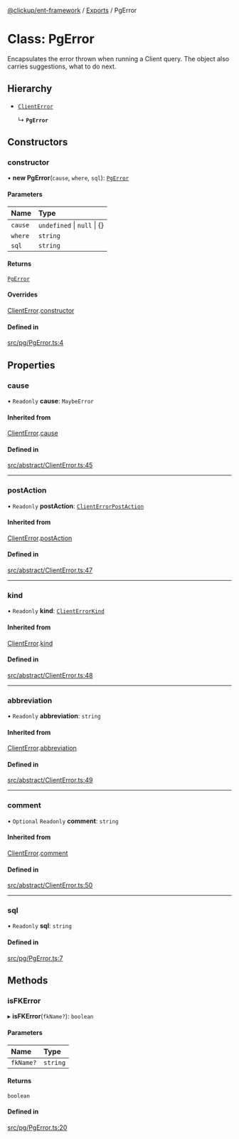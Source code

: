 [@clickup/ent-framework](../README.md) / [Exports](../modules.md) / PgError

# Class: PgError

Encapsulates the error thrown when running a Client query. The object also
carries suggestions, what to do next.

## Hierarchy

- [`ClientError`](ClientError.md)

  ↳ **`PgError`**

## Constructors

### constructor

• **new PgError**(`cause`, `where`, `sql`): [`PgError`](PgError.md)

#### Parameters

| Name | Type |
| :------ | :------ |
| `cause` | `undefined` \| ``null`` \| {} |
| `where` | `string` |
| `sql` | `string` |

#### Returns

[`PgError`](PgError.md)

#### Overrides

[ClientError](ClientError.md).[constructor](ClientError.md#constructor)

#### Defined in

[src/pg/PgError.ts:4](https://github.com/clickup/ent-framework/blob/master/src/pg/PgError.ts#L4)

## Properties

### cause

• `Readonly` **cause**: `MaybeError`

#### Inherited from

[ClientError](ClientError.md).[cause](ClientError.md#cause)

#### Defined in

[src/abstract/ClientError.ts:45](https://github.com/clickup/ent-framework/blob/master/src/abstract/ClientError.ts#L45)

___

### postAction

• `Readonly` **postAction**: [`ClientErrorPostAction`](../modules.md#clienterrorpostaction)

#### Inherited from

[ClientError](ClientError.md).[postAction](ClientError.md#postaction)

#### Defined in

[src/abstract/ClientError.ts:47](https://github.com/clickup/ent-framework/blob/master/src/abstract/ClientError.ts#L47)

___

### kind

• `Readonly` **kind**: [`ClientErrorKind`](../modules.md#clienterrorkind)

#### Inherited from

[ClientError](ClientError.md).[kind](ClientError.md#kind)

#### Defined in

[src/abstract/ClientError.ts:48](https://github.com/clickup/ent-framework/blob/master/src/abstract/ClientError.ts#L48)

___

### abbreviation

• `Readonly` **abbreviation**: `string`

#### Inherited from

[ClientError](ClientError.md).[abbreviation](ClientError.md#abbreviation)

#### Defined in

[src/abstract/ClientError.ts:49](https://github.com/clickup/ent-framework/blob/master/src/abstract/ClientError.ts#L49)

___

### comment

• `Optional` `Readonly` **comment**: `string`

#### Inherited from

[ClientError](ClientError.md).[comment](ClientError.md#comment)

#### Defined in

[src/abstract/ClientError.ts:50](https://github.com/clickup/ent-framework/blob/master/src/abstract/ClientError.ts#L50)

___

### sql

• `Readonly` **sql**: `string`

#### Defined in

[src/pg/PgError.ts:7](https://github.com/clickup/ent-framework/blob/master/src/pg/PgError.ts#L7)

## Methods

### isFKError

▸ **isFKError**(`fkName?`): `boolean`

#### Parameters

| Name | Type |
| :------ | :------ |
| `fkName?` | `string` |

#### Returns

`boolean`

#### Defined in

[src/pg/PgError.ts:20](https://github.com/clickup/ent-framework/blob/master/src/pg/PgError.ts#L20)
